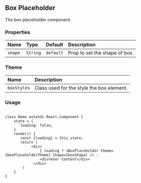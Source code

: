 ## Box Placeholder

The box placeholder component.

### Properties

| Name    | Type     | Default   | Description                   |
| :------ | :------- | :-------- | :---------------------------- |
| `shape` | `String` | `default` | Prop to set the shape of box. |

### Theme

| Name        | Description                               |
| :---------- | :---------------------------------------- |
| `boxStyles` | Class used for the style the box element. |

### Usage

```

class Demo extends React.Component {
    state = {
       loading: false,
    }
    render() {
       const {loading} = this.state;
       return (
            <div>
                { loading ? <BoxPlaceholder theme={boxPlaceholderTheme} shape={boxShape} /> : 
                <div>User Content</div>
             </div>
        )
    }
}
```
